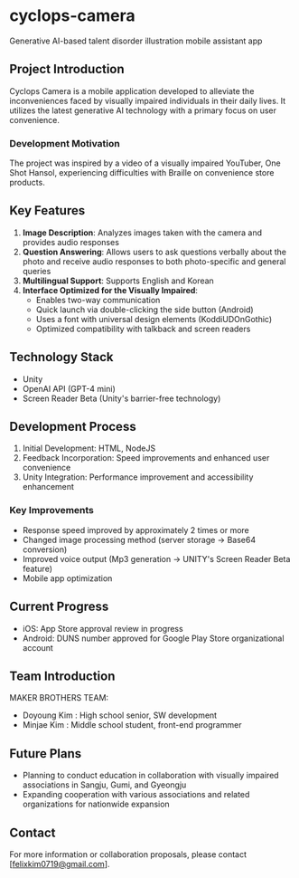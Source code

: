 # cyclops-camera
Generative AI-based talent disorder illustration mobile assistant app

## Project Introduction

Cyclops Camera is a mobile application developed to alleviate the inconveniences faced by visually impaired individuals in their daily lives. It utilizes the latest generative AI technology with a primary focus on user convenience.

### Development Motivation

The project was inspired by a video of a visually impaired YouTuber, One Shot Hansol, experiencing difficulties with Braille on convenience store products.

## Key Features

1. **Image Description**: Analyzes images taken with the camera and provides audio responses
2. **Question Answering**: Allows users to ask questions verbally about the photo and receive audio responses to both photo-specific and general queries
3. **Multilingual Support**: Supports English and Korean
4. **Interface Optimized for the Visually Impaired**:
   - Enables two-way communication
   - Quick launch via double-clicking the side button (Android)
   - Uses a font with universal design elements (KoddiUDOnGothic)
   - Optimized compatibility with talkback and screen readers

## Technology Stack

- Unity
- OpenAI API (GPT-4 mini)
- Screen Reader Beta (Unity's barrier-free technology)

## Development Process

1. Initial Development: HTML, NodeJS
2. Feedback Incorporation: Speed improvements and enhanced user convenience
3. Unity Integration: Performance improvement and accessibility enhancement

### Key Improvements

- Response speed improved by approximately 2 times or more
- Changed image processing method (server storage -> Base64 conversion)
- Improved voice output (Mp3 generation -> UNITY's Screen Reader Beta feature)
- Mobile app optimization

## Current Progress

- iOS: App Store approval review in progress
- Android: DUNS number approved for Google Play Store organizational account

## Team Introduction

MAKER BROTHERS TEAM:
- Doyoung Kim : High school senior, SW development
- Minjae Kim : Middle school student, front-end programmer

## Future Plans

- Planning to conduct education in collaboration with visually impaired associations in Sangju, Gumi, and Gyeongju
- Expanding cooperation with various associations and related organizations for nationwide expansion

## Contact

For more information or collaboration proposals, please contact [felixkim0719@gmail.com].
